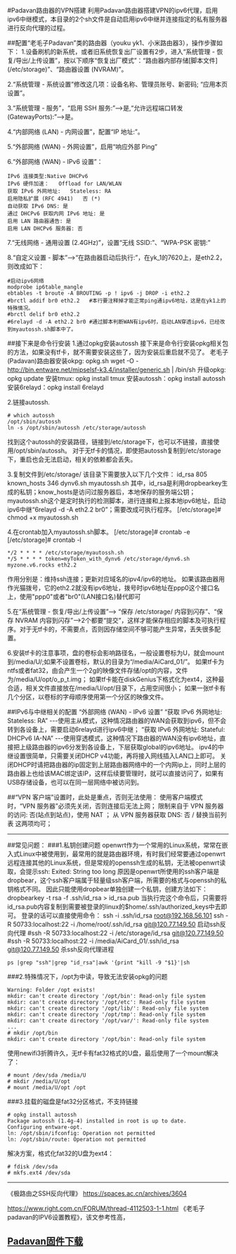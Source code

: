 #Padavan路由器的VPN搭建
利用Padavan路由器搭建VPN的ipv6代理，启用ipv6中继模式，本目录的2个sh文件是自动启用ipv6中继并连接指定的私有服务器进行反向代理的过程。

##配置“老毛子Padavan”类的路由器（youku yk1、小米路由器3），操作步骤如下：
1.设备刷机的新系统，或者旧系统恢复出厂设置有2步，进入“系统管理 - 恢复/导出/上传设置”，按以下顺序“恢复出厂模式”：“路由器内部存储[脚本文件] (/etc/storage)”、“路由器设置 (NVRAM)”。

2.“系统管理 - 系统设置”修改这几项：设备名称、管理员账号、新密码; “应用本页设置”。

3.“系统管理 - 服务”，“启用 SSH 服务:”-->是,“允许远程端口转发 (GatewayPorts):”-->是。

4.“内部网络 (LAN) - 内网设置”，配置“IP 地址:”。

5.“外部网络 (WAN) - 外网设置”，启用“响应外部 Ping”

6.“外部网络 (WAN) - IPv6 设置”：
```
IPv6 连接类型:Native DHCPv6
IPv6 硬件加速：   Offload for LAN/WLAN
获取 IPv6 外网地址:   Stateless: RA
启用隐私扩展 (RFC 4941)   否 (*)
自动获取 IPv6 DNS: 是
通过 DHCPv6 获取内网 IPv6 地址: 是
启用 LAN 路由器通告: 是
启用 LAN DHCPv6 服务器: 否
```

7.“无线网络 - 通用设置 (2.4GHz)”，设置“无线 SSID:”、“WPA-PSK 密钥:”

8.“自定义设置 - 脚本”-->“在路由器启动后执行:”，在yk_1的7620上，是eth2.2，则改成如下：
```
#启动ipv6网络
modprobe ip6table_mangle
ebtables -t broute -A BROUTING -p ! ipv6 -j DROP -i eth2.2
#brctl addif br0 eth2.2   #本行要注释掉才能正常ping通ipv6地址，这是在yk1上的特殊情况。
#brctl delif br0 eth2.2
#6relayd -d -A eth2.2 br0 #通过脚本判断WAN有ipv6时，启动LAN穿透ipv6，已经改到myautossh.sh脚本中了。
```

##接下来是命令行安装
1.通过opkg安装autossh
接下来是命令行安装opkg相关包的方法，如果没有tf卡，就不需要安装这些了，因为安装后重启就不见了。
老毛子(Padavan)路由器安装okpg: opkg.sh
wget -O - http://bin.entware.net/mipselsf-k3.4/installer/generic.sh | /bin/sh
升级opkg: opkg update
安装tmux: opkg install tmux
安装autossh：opkg install autossh
安装6relayd：opkg install 6relayd

2.链接autossh.
```
# which autossh
/opt/sbin/autossh
ln -s /opt/sbin/autossh /etc/storage/autossh
```
找到这个autossh的安装路径，链接到/etc/storage下，也可以不链接，直接使用/opt/sbin/autossh。
对于无tf卡的情况，即使把autossh复制到/etc/storage下，重启也会无法启动，相关的依赖都会丢失。

3.复制文件到/etc/storage/
该目录下需要放入以下几个文件：
id_rsa 805
known_hosts 346
dynv6.sh
myautossh.sh
其中，id_rsa是利用dropbearkey生成的私钥；know_hosts是访问过服务器后，本地保存的服务端公钥；myautossh.sh这个是定时执行的检测脚本，进行连接和上报本地ipv6地址，启动ipv6中继“6relayd -d -A eth2.2 br0”；需要改成可执行程序。
[/etc/storage]# chmod +x myautossh.sh

4.在crontab加入myautossh.sh脚本。
[/etc/storage]# crontab -e
[/etc/storage]# crontab -l
```
*/2 * * * * /etc/storage/myautossh.sh
*/5 * * * * token=myToken_with_dynv6 /etc/storage/dynv6.sh myzone.v6.rocks eth2.2
```
作用分别是：维持ssh连接；更新对应域名的ipv4/ipv6的地址。
如果该路由器用作光猫拨号，它的eth2.2就没有ipv6地址，拨号时ipv6地址在ppp0这个接口名上，使用"ppp0"或者"br0"(LAN接口名)替代即可

5.在“系统管理 - 恢复/导出/上传设置”-->
“保存 /etc/storage/ 内容到闪存”、“保存 NVRAM 内容到闪存”-->2个都要“提交”，这样才能保存相应的脚本及可执行程序。对于无tf卡的，不需要点，否则因存储空间不够可能产生异常，丢失很多配置。

6.安装tf卡的注意事项，盘的卷标会影响路径名，一般设置卷标为U，就会mount到/media/U/;如果不设置卷标，默认的目录为“/media/AiCard_01/”。
如果tf卡为ntfs或者fat32，由会产生一个2g的映像文件存储/opt的内容，文件为/media/U/opt/o_p_t.img；
如果tf卡能在diskGenius下格式化为ext4，这种最合适，相关文件直接放在/media/U/opt/目录下，占用空间很小；
如果一张tf卡有几个分区，以卷标的字母顺序使用第一个分区的映像文件。


##IPv6与中继相关的配置
“外部网络 (WAN) - IPv6 设置”
“获取 IPv6 外网地址:   Stateless: RA”
---使用主从模式，这种情况路由器的WAN会获取到ipv6，但不会转到各设备上，需要启动6relayd进行ipv6中继；
“获取 IPv6 外网地址:   Stateful: DHCPv6 IA-NA”
---使用穿透模式，这种情况下路由器的WAN没有ipv6地址，直接把上级路由器的ipv6分发到各设备上，下层获取global的ipv6地址。
ipv4的中继设置很简单，只需要关闭DHCP v4功能，再将接入网线插入LAN口上即可。
关闭DHCP时请把路由器的ip固定到上层路由器网络中的一个内网ip上，同时上层的路由器上也给该MAC绑定该IP，这样后续要管理时，就可以直接访问了，如果有USB存储设备，也可以在同一层网络中被访问到。

##“VPN 客户端”设置时，此处是重点，否则无法使用：
使用客户端模式时，“VPN 服务器”必须先关闭，否则连接后无法上网；
限制来自于 VPN 服务器的访问:   否(站点到站点)，使用 NAT ；
从 VPN 服务器获取 DNS:    否 / 替换当前列表  这两项均可；



-----------------------------------------------------------
##常见问题：
###1.私钥创建问题
openwrt作为一个常用的Linux系统，常常在嵌入式Linux中被使用到，最常用的就是路由器环境，有时我们经常要通过openwrt远程连接其他的Linux系统，但是常规的openssh生成的私钥，无法被openwrt读取，会提示ssh: Exited: String too long
原因是openwrt所使用的ssh客户端是dropbear，这个ssh客户端属于轻量级ssh客户端，所需要的格式与openssh的私钥格式不同。
因此只能使用dropbear单独创建一个私钥，创建方法如下：
dropbearkey -t rsa -f .ssh/id_rsa > id_rsa.pub
当执行完这个命令后，只需要将id_rsa.pub内容复制到需要被登录的linux的$home/.ssh/authorized_keys中去即可。
登录的话可以直接使用命令：
ssh -i .ssh/id_rsa root@192.168.56.101
ssh -R 50733:localhost:22 -i /home/root/.ssh/id_rsa git@120.77.149.50
启动ssh反向代理  #ssh -R 50733:localhost:22 -i /etc/storage/id_rsa git@120.77.149.50
#ssh -R 50733:localhost:22 -i /media/AiCard_01/.ssh/id_rsa git@120.77.149.50
杀ssh反向代理进程
```
ps |grep "ssh"|grep "id_rsa"|awk '{print "kill -9 "$1}'|sh
```

###2.特殊情况下，/opt为中读，导致无法安装opkg的问题
```
Warning: Folder /opt exists!
mkdir: can't create directory '/opt/bin': Read-only file system
mkdir: can't create directory '/opt/etc': Read-only file system
mkdir: can't create directory '/opt/lib/': Read-only file system
mkdir: can't create directory '/opt/tmp': Read-only file system
mkdir: can't create directory '/opt/var/': Read-only file system
...
# mkdir /opt/bin
mkdir: can't create directory '/opt/bin': Read-only file system
```
使用newifi3折腾许久，无tf卡有fat32格式的U盘，最后使用了一个mount解决了：
```
# mount /dev/sda /media/U
# mkdir /media/U/opt
# mount /media/U/opt /opt
```

###3.挂载的磁盘是fat32分区格式，不支持链接
```
# opkg install autossh
Package autossh (1.4g-4) installed in root is up to date.
Configuring entware-opt.
ln: /opt/sbin/ifconfig: Operation not permitted
ln: /opt/sbin/route: Operation not permitted
```
解决方案，格式化fat32的U盘为ext4：
```
# fdisk /dev/sda
# mkfs.ext4 /dev/sda
```

-----------------------------------------------------------

《极路由之SSH反向代理》
https://spaces.ac.cn/archives/3604


https://www.right.com.cn/FORUM/thread-4112503-1-1.html
《老毛子padavan的IPV6设置教程》，该文参考性高，

[Padavan固件下载](https://opt.cn2qq.com/padavan/)
-----------------------------------------------------------